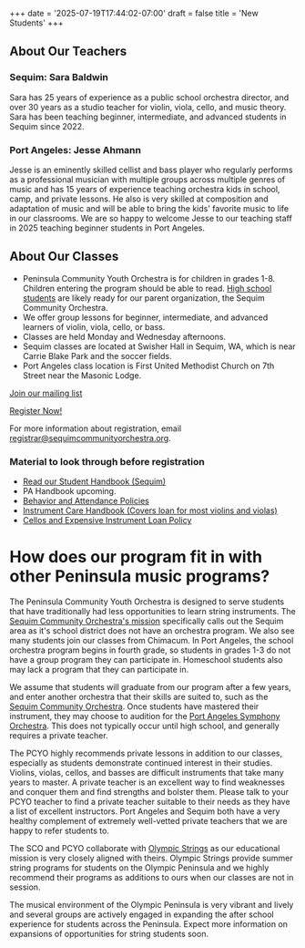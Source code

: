 +++
date = '2025-07-19T17:44:02-07:00'
draft = false
title = 'New Students'
+++

## About Our Teachers
### Sequim: Sara Baldwin
Sara has 25 years of experience as a public school orchestra director, and over 30 years
as a studio teacher for violin, viola, cello, and music theory.  Sara has been teaching beginner, intermediate, and advanced students in Sequim since 2022.

### Port Angeles: Jesse Ahmann
Jesse is an eminently skilled cellist and bass player who regularly performs as a professional musician with multiple groups across multiple genres of music and has 15 years of experience teaching orchestra kids in school, camp, and private lessons.  He also is very skilled at composition and adaptation of music and will be able to bring the kids' favorite music to life in our classrooms. We are so happy to welcome Jesse to our teaching staff in 2025 teaching beginner students in Port Angeles.

## About Our Classes
- Peninsula Community Youth Orchestra is for children in grades 1-8.  Children entering the program should be able to read.  [High school students](/high-school-students) are likely ready for our parent organization, the Sequim Community Orchestra.
- We offer group lessons for beginner, intermediate, and advanced learners of violin, viola, cello, or bass.  
- Classes are held Monday and Wednesday afternoons.
- Sequim classes are located at Swisher Hall in Sequim, WA, which is near Carrie Blake Park and the soccer fields.
- Port Angeles class location is First United Methodist Church on 7th Street near the Masonic Lodge.

[Join our mailing list](https://docs.google.com/forms/d/e/1FAIpQLScurZKvTNpv0szRfphVk_cIhgXW5aps4tpTj1Ee50dNgMF8mw/viewform?usp=sharing&ouid=107459316929255460073)

[Register Now!](https://jovial.org/pcyo/hello)

For more information about registration, email registrar@sequimcommunityorchestra.org.

### Material to look through before registration
- [Read our Student Handbook (Sequim)](/25-26_PCYO_Sequim_Handbook.pdf)
- PA Handbook upcoming.
- [Behavior and Attendance Policies](/PCYO-Policies_2025-2026.pdf)
- [Instrument Care Handbook (Covers loan for most violins and violas)](/Instrument%20Care.pdf)
- [Cellos and Expensive Instrument Loan Policy](/cellos_and_expensive_instrument_policy.pdf)

# How does our program fit in with other Peninsula music programs?

The Peninsula Community Youth Orchestra is designed to serve students that have traditionally
had less opportunities to learn string instruments.  The [Sequim Community Orchestra's mission](https://sequimcommunityorchestra.org/aboutUs.php)
specifically calls out the Sequim area as it's school district does not have an orchestra
program.  We also see many students join our classes from Chimacum. In Port Angeles, the 
school orchestra program begins in fourth grade, so students in grades 1-3 do not have a 
group program they can participate in.  Homeschool students also may lack a program that they can participate in.

We assume that students will graduate from our program after a few years, and enter another
orchestra that their skills are suited to, such as the [Sequim Community Orchestra](https://sequimcommunityorchestra.org/).  Once
students have mastered their instrument, they may choose to audition for the [Port Angeles
Symphony Orchestra](https://portangelessymphony.org/).  This does not typically occur until high school, and generally requires
a private teacher.

The PCYO highly recommends private lessons in addition to our classes, especially as students demonstrate continued interest in their studies. Violins, violas, cellos, and basses are difficult instruments that take many years to master.  A private teacher is an excellent way to find weaknesses and conquer them and find strengths and bolster them.  Please talk to your PCYO teacher to find a private teacher suitable to their needs as they have a list of excellent instructors.  Port Angeles and Sequim both have a very healthy complement of extremely well-vetted private teachers that we are happy to refer students to.

The SCO and PCYO collaborate with [Olympic Strings](https://www.olympicstringsworkshop.org/) as our educational mission is very closely aligned with theirs. Olympic Strings
provide summer string programs for students on the Olympic Peninsula and we highly recommend
their programs as additions to ours when our classes are not in session.

The musical environment of the Olympic Peninsula is very vibrant and lively and several groups
are actively engaged in expanding the after school experience for students across the Peninsula.  Expect more information on expansions of opportunities for string students soon.

